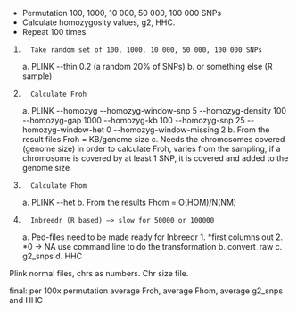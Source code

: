 - Permutation 100, 1000, 10 000, 50 000, 100 000 SNPs
- Calculate homozygosity values, g2, HHC.
- Repeat 100 times

1.       Take random set of 100, 1000, 10 000, 50 000, 100 000 SNPs
    a.      PLINK --thin 0.2 (a random 20% of SNPs)
    b.    or something else (R sample)
2.       Calculate Froh
    a.   PLINK    --homozyg --homozyg-window-snp 5 --homozyg-density 100 --homozyg-gap 1000 --homozyg-kb 100 --homozyg-snp 25 --homozyg-window-het 0 --homozyg-window-missing 2
    b.      From the result files Froh = KB/genome size
    c.       Needs the chromosomes covered (genome size) in order to calculate Froh, varies from the sampling, if a chromosome is covered by at least 1 SNP, it is covered and added to the genome size
3.       Calculate Fhom
    a.       PLINK --het
    b.      From the results Fhom = O(HOM)/N(NM)
4.       Inbreedr (R based) —> slow for 50000 or 100000
    a.       Ped-files need to be made ready for Inbreedr
	    1. *first columns out
	    2. *0 -> NA
use command line to do the transformation
    b.      convert_raw
    c.       g2_snps
    d.      HHC
 
Plink normal files, chrs as numbers. Chr size file.

final: per 100x permutation average Froh, average Fhom, average g2_snps and HHC
